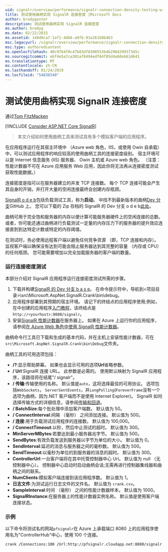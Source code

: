 ```yaml
---
uid: signalr/overview/performance/signalr-connection-density-testing-with-crank
title: 测试使用曲柄实现 SignalR 连接密度 |Microsoft Docs
author: bradygaster
description: 测试使用曲柄实现 SignalR 连接密度
ms.author: bradyg
ms.date: 02/22/2015
ms.assetid: 148d9ca7-1af1-44b6-a9fb-91e261b9b463
msc.legacyurl: /signalr/overview/performance/signalr-connection-density-testing-with-crank
msc.type: authoredcontent
ms.openlocfilehash: 40c9764f0c47b83df8300553b4b290429937345c
ms.sourcegitcommit: ebf4e5a7ca301af8494edf64f85d4a8deb61d641
ms.translationtype: MT
ms.contentlocale: zh-CN
ms.lasthandoff: 01/24/2019
ms.locfileid: "54836540"
---
```

<a name="signalr-connection-density-testing-with-crank"></a>测试使用曲柄实现 SignalR 连接密度
====================
通过[Tom FitzMacken](https://github.com/tfitzmac)

[!INCLUDE [Consider ASP.NET Core SignalR](~/includes/signalr/signalr-version-disambiguation.md)]

> 本文介绍如何使用曲柄工具来测试具有多个模拟客户端的应用程序。


在应用程序运行在其宿主环境中 （Azure web 角色，IIS，或使用 Owin 自承载） 中，可以测试应用程序的响应较高的使用曲柄工具的连接密度级别。 宿主环境可以是 Internet 信息服务 (IIS) 服务器、 Owin 主机或 Azure web 角色。 （注意：性能计数器不可在 Azure 应用服务 Web 应用，因此你将无法再从连接密度测试获取性能数据。）

连接密度是指可以在服务器建立的并发 TCP 连接数。 每个 TCP 连接可能会产生其自身的开销，并打开大量的空闲连接最终会创建内存瓶颈。

[SignalR o d e b](https://github.com/signalr/signalr)包括负载测试工具，称为**启动**。 中找不到最新版本的曲柄[Dev 分支](https://github.com/SignalR/signalr/tree/dev)GitHub 上。 您可以下载的 Zip 存档的 SignalR 的 Dev 分支 o d e b[此处](https://github.com/SignalR/SignalR/archive/dev.zip)。

曲柄可用于完全饱和服务器的内存以便计算可能服务器硬件上的空闲连接的总数。 或者，你可能还通过曲柄进行负载测试一定量的内存压力下的服务器的提升效应连接直到到达特定计数或特定的内存阈值。

在测试时，务必使用远程客户端以避免任何竞争资源 （即，TCP 连接和内存）。 监视客户端以确保没有达到可能会阻止服务器达到其完整的容量 （内存或 CPU） 的任何瓶颈。 您可能需要增加以完全加载服务器的客户端的数量。

### <a name="running-a-connection-density-test"></a>运行连接密度测试

本部分介绍对 SignalR 应用程序运行连接密度测试所需的步骤。

1. 下载并构建[SignalR 的 Dev 分支 b a s e](https://github.com/SignalR/SignalR/archive/dev.zip)。 在命令提示符中，导航到&lt;项目目录&gt;\src\Microsoft.AspNet.SignalR.Crank\bin\debug。
2. 应用程序部署到其预期的宿主环境。 请记下的终结点的应用程序使用;例如，在中创建的应用程序[入门教程](../getting-started/tutorial-getting-started-with-signalr.md)，该终结点是`http://<yourhost>:8080/signalr`。
3. 安装[SignalR 性能计数器](signalr-performance.md#perfcounters)在服务器上。 如果在 Azure 上运行你的应用程序，请参阅[在 Azure Web 角色中使用 SignalR 性能计数器](using-signalr-performance-counters-in-an-azure-web-role.md)。

曲柄命令行工具已下载和生成的基本代码，并在主机上安装性能计数器，可在`src\Microsoft.AspNet.SignalR.Crank\bin\Debug`文件夹。

曲柄工具的可用选项包括：

- **/?**:显示帮助屏幕。 如果也会显示可用的选项**Url**省略参数。
- **/ Url**:SignalR 连接 URL。 此参数是必需的。 使用默认映射为 SignalR 应用程序，该路径将在结尾"/ signalr"。
- **/ 传输**:传输使用的名称。 默认值是`auto`，这将选择最佳的可用协议。 选项包括`WebSockets`， `ServerSentEvents`，并`LongPolling`(`ForeverFrame`没有一个选项为曲柄，因为.NET 客户端而不是使用 Internet Explorer)。 SignalR 如何选择传输方式的详细信息，请参阅[传输和回退](../getting-started/introduction-to-signalr.md#transports)。
- **/ BatchSize**:每个批处理中添加客户端数。 默认值为 50。
- **/ ConnectInterval**:间隔 （毫秒） 之间添加连接。 默认值为 500。
- **/ 连接**:用于负载测试应用程序的连接数。 默认值为 100,000。
- **/ ConnectTimeout**:以秒，然后中止测试的超时。 默认值为 300。
- **MinServerMBytes**:若要达到最小服务器兆字节。 默认值为 500。
- **SendBytes**:有效负载发送到服务器以字节为单位的大小。 默认值为 0。
- **SendInterval**:延迟的消息与服务器之间的毫秒数。 默认值为 500。
- **SendTimeout**:以毫秒为单位的到服务器的消息的超时。 默认值为 300。
- **ControllerUrl**:一台客户端将在其中托管控制器中心 Url。 默认值为 null （无控制器中心）。 控制器中心启动时启动曲柄会话;无需再进行控制器集线器和曲柄之间的联系。
- **NumClients**:模拟客户端连接到该应用程序数。 默认值为 1。
- **日志文件**:为测试运行日志文件的文件名。 默认值为 `crank.csv`。
- **SampleInterval**:时间 （毫秒） 之间的性能计数器样本。 默认值为 1000。
- **SignalRInstance**:在服务器上的性能计数器实例名称。 默认值是使用客户端连接状态。

### <a name="example"></a>示例

以下命令将测试名的网站`pfsignalr`在 Azure 上承载端口 8080 上的应用程序使用名为"ControllerHub"中心，使用 100 个连接。

`crank /Connections:100 /Url:http://pfsignalr.cloudapp.net:8080/signalr`
